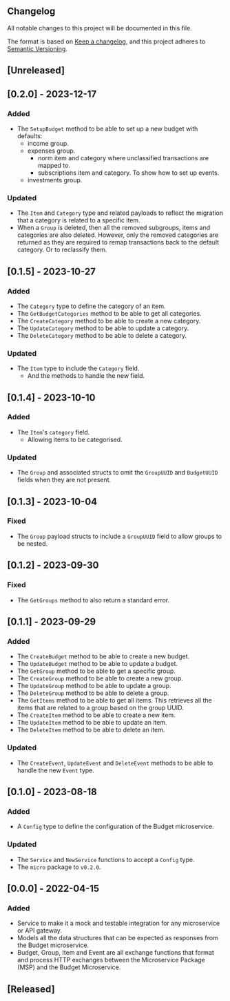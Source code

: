 ## Changelog
All notable changes to this project will be documented in this file.

The format is based on [Keep a changelog](https://keepachangelog.com/en/1.0.0/),
and this project adheres to [Semantic Versioning](https://semver.org/spec/v2.0.0.html).

## [Unreleased]

## [0.2.0] - 2023-12-17

### Added

- The `SetupBudget` method to be able to set up a new budget with defaults:
  - income group.
  - expenses group.
    - norm item and category where unclassified transactions are mapped to.
    - subscriptions item and category. To show how to set up events.
  - investments group.

### Updated

- The `Item` and `Category` type and related payloads to reflect the migration
  that a category is related to a specific item.
- When a `Group` is deleted, then all the removed subgroups, items and
  categories are also deleted. However, only the removed categories are returned
  as they are required to remap transactions back to the default category. Or
  to reclassify them.

## [0.1.5] - 2023-10-27

### Added

- The `Category` type to define the category of an item.
- The `GetBudgetCategories` method to be able to get all categories.
- The `CreateCategory` method to be able to create a new category.
- The `UpdateCategory` method to be able to update a category.
- The `DeleteCategory` method to be able to delete a category.

### Updated

- The `Item` type to include the `Category` field.
  - And the methods to handle the new field.

## [0.1.4] - 2023-10-10

### Added

- The `Item`'s `category` field.
  - Allowing items to be categorised.

### Updated

- The `Group` and associated structs to omit the `GroupUUID` and `BudgetUUID`
  fields when they are not present.

## [0.1.3] - 2023-10-04

### Fixed

- The `Group` payload structs to include a `GroupUUID` field to allow groups
  to be nested.

## [0.1.2] - 2023-09-30

### Fixed

- The `GetGroups` method to also return a standard error.

## [0.1.1] - 2023-09-29

### Added

- The `CreateBudget` method to be able to create a new budget.
- The `UpdateBudget` method to be able to update a budget.
- The `GetGroup` method to be able to get a specific group.
- The `CreateGroup` method to be able to create a new group.
- The `UpdateGroup` method to be able to update a group.
- The `DeleteGroup` method to be able to delete a group.
- The `GetItems` method to be able to get all items. This retrieves all the
  items that are related to a group based on the group UUID.
- The `CreateItem` method to be able to create a new item.
- The `UpdateItem` method to be able to update an item.
- The `DeleteItem` method to be able to delete an item.

### Updated

- The `CreateEvent`, `UpdateEvent` and `DeleteEvent` methods to be able to
  handle the new `Event` type.

## [0.1.0] - 2023-08-18

### Added

- A `Config` type to define the configuration of the Budget microservice.

### Updated

- The `Service` and `NewService` functions to accept a `Config` type.
- The `micro` package to `v0.2.0`.

## [0.0.0] - 2022-04-15

### Added

- Service to make it a mock and testable integration for any microservice 
or API gateway.
- Models all the data structures that can be expected as responses from
the Budget microservice.
- Budget, Group, Item and Event are all exchange functions that format 
and process HTTP exchanges between the Microservice Package (MSP) and the
Budget Microservice.

## [Released]
